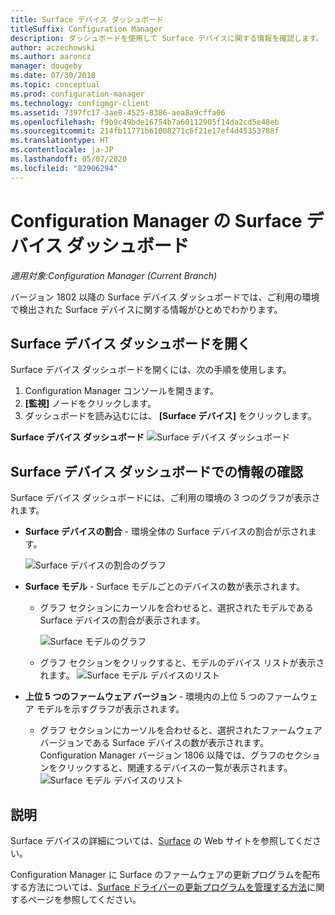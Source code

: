 ```yaml
---
title: Surface デバイス ダッシュボード
titleSuffix: Configuration Manager
description: ダッシュボードを使用して Surface デバイスに関する情報を確認します。
author: aczechowski
ms.author: aaroncz
manager: dougeby
ms.date: 07/30/2018
ms.topic: conceptual
ms.prod: configuration-manager
ms.technology: configmgr-client
ms.assetid: 7397fc17-3ae8-4525-8386-aea8a9cffa06
ms.openlocfilehash: f9b9c49bde16754b7a60112905f14da2cd5e48eb
ms.sourcegitcommit: 214fb11771b61008271c6f21e17ef4d45353788f
ms.translationtype: HT
ms.contentlocale: ja-JP
ms.lasthandoff: 05/07/2020
ms.locfileid: "82906294"
---
```

# <a name="surface-device-dashboard-in-configuration-manager"></a>Configuration Manager の Surface デバイス ダッシュボード

*適用対象:Configuration Manager (Current Branch)*

バージョン 1802 以降の Surface デバイス ダッシュボードでは、ご利用の環境で検出された Surface デバイスに関する情報がひとめでわかります。 <!--1355788-->

## <a name="open-the-surface-device-dashboard"></a>Surface デバイス ダッシュボードを開く

Surface デバイス ダッシュボードを開くには、次の手順を使用します。 

1. Configuration Manager コンソールを開きます。 
2. **[監視]** ノードをクリックします。 
3. ダッシュボードを読み込むには、 **[Surface デバイス]** をクリックします。

**Surface デバイス ダッシュボード**
![Surface デバイス ダッシュボード](media/Surface-device-dashboard.PNG)



## <a name="reviewing-information-in-the-surface-device-dashboard"></a>Surface デバイス ダッシュボードでの情報の確認

Surface デバイス ダッシュボードには、ご利用の環境の 3 つのグラフが表示されます。 

- **Surface デバイスの割合** - 環境全体の Surface デバイスの割合が示されます。

    ![Surface デバイスの割合のグラフ](media/Percent-Surface-Devices.PNG)
- **Surface モデル** - Surface モデルごとのデバイスの数が表示されます。 
  - グラフ セクションにカーソルを合わせると、選択されたモデルである Surface デバイスの割合が表示されます。 

       ![Surface モデルのグラフ](media/Surface-Models-Hover.PNG)
  - グラフ セクションをクリックすると、モデルのデバイス リストが表示されます。 
      ![Surface モデル デバイスのリスト](media/Surface-Model-Device-List.PNG)

- **上位 5 つのファームウェア バージョン** - 環境内の上位 5 つのファームウェア モデルを示すグラフが表示されます。 
  - グラフ セクションにカーソルを合わせると、選択されたファームウェア バージョンである Surface デバイスの数が表示されます。 Configuration Manager バージョン 1806 以降では、グラフのセクションをクリックすると、関連するデバイスの一覧が表示されます。 <!--1358654-->
     ![Surface モデル デバイスのリスト](media/Surface-Firmware-Hover.PNG)


## <a name="more-information"></a>説明

Surface デバイスの詳細については、[Surface](https://www.microsoft.com/surface) の Web サイトを参照してください。

Configuration Manager に Surface のファームウェアの更新プログラムを配布する方法については、[Surface ドライバーの更新プログラムを管理する方法](https://support.microsoft.com/help/4098906)に関するページを参照してください。




